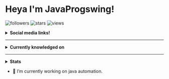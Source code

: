 # Heya I'm JavaProgswing!

![followers](https://img.shields.io/github/followers/JavaProgswing?style=social)
![stars](https://img.shields.io/github/stars/JavaProgswing?style=social)
![views](https://komarev.com/ghpvc/?username=JavaProgswing&color=blueviolet)


<details>
<summary>
  <b>Social media links!</b>
</summary>
<a href="https://www.youtube.com/channel/UCjgieD78nflSiRRXQww6wzw">
    <img src="https://img.shields.io/badge/-YouTube-FF0000?style=flat-square&logo=YouTube&logoColor=white"  alt="YouTube logo"/>
<a>
</details>

---

<details>
<summary>
  <b>Currently knowledged on</b>
</summary>

### Languages

#### Programming languages

![Java](http://img.shields.io/badge/-Java-007396?style=flat-square&logo=java&logoColor=white)
![C](https://img.shields.io/badge/C-00599C?style=for-the-badge&logo=c&logoColor=white)
![JavaScript](https://img.shields.io/badge/-JavaScript-F7DF1E?style=flat-square&logo=javascript&logoColor=white)
![Python](https://img.shields.io/badge/Python-3776AB?style=for-the-badge&logo=python&logoColor=white)
 

#### Other languages

![Html](http://img.shields.io/badge/-Html-E34F26?style=flat-square&logo=html5&logoColor=white)
![Css](http://img.shields.io/badge/-Css-1572B6?style=flat-square&logo=css3&logoColor=white)
 Assembly x86 
 
 ### Databases

![PostgresDb](https://img.shields.io/badge/PostgreSQL-316192?style=for-the-badge&logo=postgresql&logoColor=white)
</details>

---

<details>
<summary>
  <b>Stats</b>
</summary>

<div>

<span><img width="400px" height="158px" src="https://github-readme-stats.vercel.app/api?username=javaprogswing&theme=github_dark&show_icons=true" alt="Stats JavaProgswing on Github" /></span>
<span><img width="260px" height="158px" src="https://github-readme-stats.vercel.app/api/top-langs/?username=javaprogswing&theme=github_dark&langs_count=10" alt="Most used languages JavaProgswing on Github" /></span>
</div>

### Including private contributions

<div>

<p><img src="https://github-readme-streak-stats.herokuapp.com/?user=tais993&theme=dark" alt="javaprogswing" /></p>
<span><img width="400px" height="158px" src="https://github-readme-stats.vercel.app/api?username=javaprogswing&theme=github_dark&show_icons=true&count_private=true"  alt="GitHub Stats including all private contributions"/></span>
</div>

</details>

- 🔭 I’m currently working on java automation.


